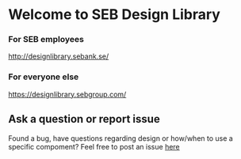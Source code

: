 # Welcome to SEB Design Library

### For SEB employees
http://designlibrary.sebank.se/

### For everyone else
https://designlibrary.sebgroup.com/

## Ask a question or report issue
Found a bug, have questions regarding design or how/when to use a specific compoment? Feel free to post an issue [here](https://github.com/sebgroup/design-library/issues)
